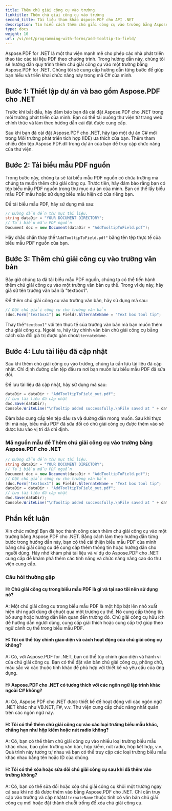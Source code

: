 ```yaml
---
title: Thêm chú giải công cụ vào trường
linktitle: Thêm chú giải công cụ vào trường
second_title: Tài liệu tham khảo Aspose.PDF cho API .NET
description: Tìm hiểu cách thêm chú giải công cụ vào trường bằng Aspose.PDF cho .NET.
type: docs
weight: 10
url: /vi/net/programming-with-forms/add-tooltip-to-field/
---
```

Aspose.PDF for .NET là một thư viện mạnh mẽ cho phép các nhà phát triển thao tác các tài liệu PDF theo chương trình. Trong hướng dẫn này, chúng tôi sẽ hướng dẫn quy trình thêm chú giải công cụ vào một trường bằng Aspose.PDF for .NET. Chúng tôi sẽ cung cấp hướng dẫn từng bước để giúp bạn hiểu và triển khai chức năng này trong mã C# của mình.

## Bước 1: Thiết lập dự án và bao gồm Aspose.PDF cho .NET

Trước khi bắt đầu, hãy đảm bảo bạn đã cài đặt Aspose.PDF cho .NET trong môi trường phát triển của mình. Bạn có thể tải xuống thư viện từ trang web chính thức và làm theo hướng dẫn cài đặt được cung cấp.

Sau khi bạn đã cài đặt Aspose.PDF cho .NET, hãy tạo một dự án C# mới trong Môi trường phát triển tích hợp (IDE) ưa thích của bạn. Thêm tham chiếu đến tệp Aspose.PDF.dll trong dự án của bạn để truy cập chức năng của thư viện.

## Bước 2: Tải biểu mẫu PDF nguồn

Trong bước này, chúng ta sẽ tải biểu mẫu PDF nguồn có chứa trường mà chúng ta muốn thêm chú giải công cụ. Trước tiên, hãy đảm bảo rằng bạn có tệp biểu mẫu PDF nguồn trong thư mục dự án của mình. Bạn có thể lấy biểu mẫu PDF mẫu hoặc sử dụng biểu mẫu hiện có của riêng bạn.

Để tải biểu mẫu PDF, hãy sử dụng mã sau:

```csharp
// Đường dẫn đến thư mục tài liệu.
string dataDir = "YOUR DOCUMENT DIRECTORY";
// Tải biểu mẫu PDF nguồn
Document doc = new Document(dataDir + "AddTooltipToField.pdf");
```

 Hãy chắc chắn thay thế`"AddTooltipToField.pdf"` bằng tên tệp thực tế của biểu mẫu PDF nguồn của bạn.

## Bước 3: Thêm chú giải công cụ vào trường văn bản

Bây giờ chúng ta đã tải biểu mẫu PDF nguồn, chúng ta có thể tiến hành thêm chú giải công cụ vào một trường văn bản cụ thể. Trong ví dụ này, hãy giả sử tên trường văn bản là "textbox1".

Để thêm chú giải công cụ vào trường văn bản, hãy sử dụng mã sau:

```csharp
// Đặt chú giải công cụ cho trường văn bản
(doc.Form["textbox1"] as Field).AlternateName = "Text box tool tip";
```

 Thay thế`"textbox1"` với tên thực tế của trường văn bản mà bạn muốn thêm chú giải công cụ. Ngoài ra, hãy tùy chỉnh văn bản chú giải công cụ bằng cách sửa đổi giá trị được gán cho`AlternateName`.

## Bước 4: Lưu tài liệu đã cập nhật

Sau khi thêm chú giải công cụ vào trường, chúng ta cần lưu tài liệu đã cập nhật. Chỉ định đường dẫn tệp đầu ra nơi bạn muốn lưu biểu mẫu PDF đã sửa đổi.

Để lưu tài liệu đã cập nhật, hãy sử dụng mã sau:

```csharp
dataDir = dataDir + "AddTooltipToField_out.pdf";
// Lưu tài liệu đã cập nhật
doc.Save(dataDir);
Console.WriteLine("\nTooltip added successfully.\nFile saved at " + dataDir);
```

Đảm bảo cung cấp tên tệp đầu ra và đường dẫn mong muốn. Sau khi thực thi mã này, biểu mẫu PDF đã sửa đổi có chú giải công cụ được thêm vào sẽ được lưu vào vị trí đã chỉ định.

### Mã nguồn mẫu để Thêm chú giải công cụ vào trường bằng Aspose.PDF cho .NET 

```csharp
// Đường dẫn đến thư mục tài liệu.
string dataDir = "YOUR DOCUMENT DIRECTORY";
// Tải biểu mẫu PDF nguồn
Document doc = new Document(dataDir + "AddTooltipToField.pdf");
// Đặt chú giải công cụ cho trường văn bản
(doc.Form["textbox1"] as Field).AlternateName = "Text box tool tip";
dataDir = dataDir + "AddTooltipToField_out.pdf";
// Lưu tài liệu đã cập nhật
doc.Save(dataDir);
Console.WriteLine("\nTooltip added successfully.\nFile saved at " + dataDir);
```

## Phần kết luận

Xin chúc mừng! Bạn đã học thành công cách thêm chú giải công cụ vào một trường bằng Aspose.PDF cho .NET. Bằng cách làm theo hướng dẫn từng bước trong hướng dẫn này, bạn có thể cải thiện biểu mẫu PDF của mình bằng chú giải công cụ để cung cấp thêm thông tin hoặc hướng dẫn cho người dùng. Hãy nhớ khám phá tài liệu và ví dụ do Aspose.PDF cho .NET cung cấp để khám phá thêm các tính năng và chức năng nâng cao do thư viện cung cấp.

### Câu hỏi thường gặp

#### H: Chú giải công cụ trong biểu mẫu PDF là gì và tại sao tôi nên sử dụng nó?

A: Một chú giải công cụ trong biểu mẫu PDF là một hộp bật lên nhỏ xuất hiện khi người dùng di chuột qua một trường cụ thể. Nó cung cấp thông tin bổ sung hoặc hướng dẫn liên quan đến trường đó. Chú giải công cụ hữu ích để hướng dẫn người dùng, cung cấp giải thích hoặc cung cấp trợ giúp theo ngữ cảnh cụ thể trong biểu mẫu PDF.

#### H: Tôi có thể tùy chỉnh giao diện và cách hoạt động của chú giải công cụ không?

A: Có, với Aspose.PDF for .NET, bạn có thể tùy chỉnh giao diện và hành vi của chú giải công cụ. Bạn có thể đặt văn bản chú giải công cụ, phông chữ, màu sắc và các thuộc tính khác để phù hợp với thiết kế và yêu cầu của ứng dụng.

#### H: Aspose.PDF cho .NET có tương thích với các ngôn ngữ lập trình khác ngoài C# không?

A: Có, Aspose.PDF cho .NET được thiết kế để hoạt động với các ngôn ngữ .NET khác như VB.NET, F#, v.v. Thư viện cung cấp chức năng nhất quán trên các ngôn ngữ này.

#### H: Tôi có thể thêm chú giải công cụ vào các loại trường biểu mẫu khác, chẳng hạn như hộp kiểm hoặc nút radio không?

A: Có, bạn có thể thêm chú giải công cụ vào nhiều loại trường biểu mẫu khác nhau, bao gồm trường văn bản, hộp kiểm, nút radio, hộp kết hợp, v.v. Quá trình này tương tự nhau và bạn có thể truy cập các loại trường biểu mẫu khác nhau bằng tên hoặc ID của chúng.

#### H: Tôi có thể xóa hoặc sửa đổi chú giải công cụ sau khi đã thêm vào trường không?

 A: Có, bạn có thể sửa đổi hoặc xóa chú giải công cụ khỏi một trường ngay cả sau khi nó đã được thêm vào bằng Aspose.PDF cho .NET. Chỉ cần truy cập vào trường và cập nhật`AlternateName` thuộc tính có văn bản chú giải công cụ mới hoặc đặt thành chuỗi trống để xóa chú giải công cụ.